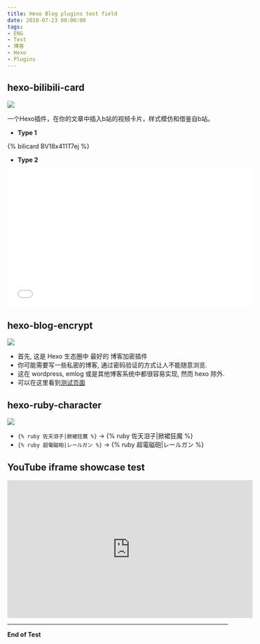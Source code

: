 ```yaml
---
title: Hexo Blog plugins test field
date: 2018-07-23 00:00:00
tags: 
- ENG
- Test
- 博客
- Hexo
- Plugins
---
```

## **hexo-bilibili-card**
![](https://nodei.co/npm/hexo-bilibili-card.png)

一个Hexo插件，在你的文章中插入b站的视频卡片，样式模仿和借鉴自b站。
- **Type 1**
<p>
{% bilicard BV18x411T7ej %}
</p>

- **Type 2**
<div class="article-youtube-container">
    <iframe width="560" height="315" src="//player.bilibili.com/player.html?aid=1185693&bvid=BV18x411T7ej&cid=1755514&page=1"frameborder="0" allow="accelerometer; autoplay; clipboard-write; encrypted-media; gyroscope; picture-in-picture" allowfullscreen> </iframe>
</div>

## **hexo-blog-encrypt**
![](https://nodei.co/npm/hexo-blog-encrypt.png)

- 首先, 这是 Hexo 生态圈中 最好的 博客加密插件
- 你可能需要写一些私密的博客, 通过密码验证的方式让人不能随意浏览.
- 这在 wordpress, emlog 或是其他博客系统中都很容易实现, 然而 hexo 除外.
- 可以在这里看到[测试页面](https://kivinsae.com/2018/07/23/2018-07-23-Hexo_encrypt_test)

## **hexo-ruby-character**
![](https://nodei.co/npm/hexo-ruby-character.png)

- `{% ruby 佐天泪子|掀裙狂魔 %}` → {% ruby 佐天泪子|掀裙狂魔 %}
- `{% ruby 超電磁砲|レールガン %}` → {% ruby 超電磁砲|レールガン %}

## **YouTube iframe showcase test**
<div class="article-youtube-container">
    <iframe width="560" height="315" src="https://www.youtube.com/embed/F57P9C4SAW4" title="YouTube video player" frameborder="0" allow="accelerometer; autoplay; clipboard-write; encrypted-media; gyroscope; picture-in-picture" allowfullscreen></iframe>
</div>

---
**End of Test**